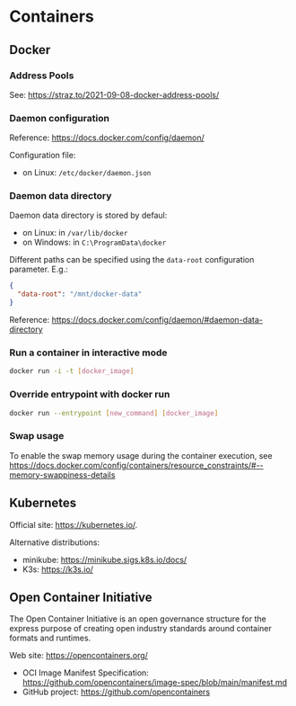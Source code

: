 # Containers

## Docker

### Address Pools

See: <https://straz.to/2021-09-08-docker-address-pools/>

### Daemon configuration

Reference: <https://docs.docker.com/config/daemon/>

Configuration file:

- on Linux: `/etc/docker/daemon.json`

### Daemon data directory

Daemon data directory is stored by defaul:

- on Linux: in `/var/lib/docker`
- on Windows: in `C:\ProgramData\docker`

Different paths can be specified using the `data-root` configuration parameter. E.g.:

```json
{
  "data-root": "/mnt/docker-data"
}
```

Reference: <https://docs.docker.com/config/daemon/#daemon-data-directory>

### Run a container in interactive mode

```sh
docker run -i -t [docker_image]
```

### Override entrypoint with docker run

```sh
docker run --entrypoint [new_command] [docker_image]
```

### Swap usage

To enable the swap memory usage during the container execution, see <https://docs.docker.com/config/containers/resource_constraints/#--memory-swappiness-details>


## Kubernetes

Official site: <https://kubernetes.io/>.

Alternative distributions:

- minikube: <https://minikube.sigs.k8s.io/docs/>
- K3s: <https://k3s.io/>


## Open Container Initiative

The Open Container Initiative is an open governance structure for the express purpose of
creating open industry standards around container formats and runtimes.

Web site: <https://opencontainers.org/>

- OCI Image Manifest Specification: <https://github.com/opencontainers/image-spec/blob/main/manifest.md>
- GitHub project: <https://github.com/opencontainers>
